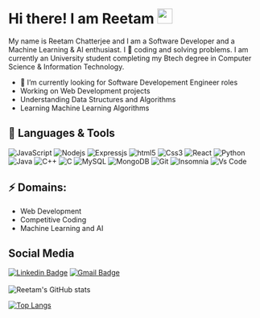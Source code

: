 # Hi there! I am Reetam <img src="https://raw.githubusercontent.com/MartinHeinz/MartinHeinz/master/wave.gif" width="30px">

My name is Reetam Chatterjee and I am a Software Developer and a Machine Learning & AI enthusiast. I :blue_heart: coding and solving problems. I am currently an University student completing my Btech degree in Computer Science & Information Technology.

- 🔭 I’m currently looking for Software Developement Engineer roles
- Working on Web Development projects
- Understanding Data Structures and Algorithms
- Learning Machine Learning Algorithms
<!-- 
<div align="center">
<a href="https://drive.google.com/file/d/1fjqYorUf26S3LvJJH1xQ5VLsvSDrsojw/view?usp=sharing"> <img src="https://media.giphy.com/media/Sqlj82Xy4eZKSU9iVM/giphy.gif" width="300px" height="300px" target="_blank"></a>
</div> -->

## 🔧 Languages & Tools
<!-- 
![](https://img.shields.io/badge/Editor-VSCode-informational?style=flat&logo=visual-studio-code&logoColor=blue&color=98c90f&labelColor=black)
![](https://img.shields.io/badge/Editor-Sublime%20Text-informational?style=flat&logo=sublime-text&logoColor=orange&color=98c90f&labelColor=black)
![](https://img.shields.io/badge/Code-Python-informational?style=flat&labelColor=black&logo=python&color=003366)
![](https://img.shields.io/badge/Code-Java-informational?style=flat&logo=java&logoColor=ff0800&color=003366&labelColor=black)
![](https://img.shields.io/badge/Code-Javascript-informational?style=flat&logo=javascript&logoColor=yellow&color=0892d0&labelColor=black) -->
  <p>
  <img alt="JavaScript" src="https://img.shields.io/badge/JavaScript-F7DF1E?style=flat-square&logo=javascript&logoColor=black" />
  <img alt="Nodejs" src="https://img.shields.io/badge/-Nodejs-43853d?style=flat-square&logo=Node.js&logoColor=white" />
 <img alt="Expressjs" src="https://img.shields.io/badge/Express.js-000000?style=flat-square&logo=express&logoColor=white" />
<img alt="html5" src="https://img.shields.io/badge/-HTML5-E34F26?style=flat-square&logo=html5&logoColor=white" />
  <img alt="Css3" src="https://img.shields.io/badge/CSS3-1572B6?style=flat-square&logo=css3&logoColor=white" />
 <img alt="React" src="https://img.shields.io/badge/-React-61DAFB?style=flat-square&logo=react&logoColor=black" />
 <img alt="Python" src="https://img.shields.io/badge/Python-14354C?style=flat-square&logo=python&logoColor=white" />
 <img alt="Java" src="https://img.shields.io/badge/Java-ED8B00?style=flat-square&logo=java&logoColor=white" />
 <img alt="C++" src="https://img.shields.io/badge/C%2B%2B-00599C?style=flat-square&logo=c%2B%2B&logoColor=white" />
 <img alt="C" src="https://img.shields.io/badge/C-00599C?style=flat-square&logo=c&logoColor=white" />
    <img alt="MySQL" src="https://img.shields.io/badge/-MySQL-4479A1?style=flat-square&logo=mysql&logoColor=white" />
    <img alt="MongoDB" src="https://img.shields.io/badge/-MongoDB-47A248?style=flat-square&logo=mongodb&logoColor=white" />

  <img alt="Git" src="https://img.shields.io/badge/Git-F05032?style=flat-square&logo=git&logoColor=white" />
 <img alt="Insomnia" src="https://img.shields.io/badge/Insomnia-5849be?style=flat-square&logo=Insomnia&logoColor=white" />

  <img alt="Vs Code" src="https://img.shields.io/badge/-Visual%20Studio%20Code-007ACC?style=flat-square&logo=Visual%20Studio%20Code&logoColor=white" />
 </p>
<!-- ![](https://img.shields.io/badge/Code-C-informational?style=flat&logo=c&logoColor=white&color=0892d0&labelColor=black)
![](https://img.shields.io/badge/-c++-black?style=flat&logo=c%2B%2B&style=social&color=618009&labelColor=black)
![](https://img.shields.io/badge/Shell-Bash-informational?style=flat&logo=gnu-bash&logoColor=white&color=2bbc8a&labelColor=black)
![](https://img.shields.io/badge/Database-MongoDB-informational?style=flat&logo=mongodb&logoColor=b4ee11&color=2bbc8a&labelColor=black)
![](https://img.shields.io/badge/Database-MySql-informational?style=flat&logo=mysql&logoColor=b4ee11&color=2bbc8a&labelColor=black) -->

## ⚡ Domains:

- Web Development
- Competitive Coding
- Machine Learning and AI

## Social Media

[![Linkedin Badge](https://img.shields.io/badge/-ReetamChatterjee-blue?style=flat-square&logo=Linkedin&logoColor=white&link=https://www.linkedin.com/in/reetam-chatterjee-227a23190/)](https://www.linkedin.com/in/reetam-chatterjee-227a23190/)
[![Gmail Badge](https://img.shields.io/badge/-ReetamChatterjee-d14836?style=flat-square&logo=Gmail&logoColor=white&link=mailto:reetamraj2@gmail.com)](mailto:reetamraj2@gmail.com)
<br></br>
![Reetam's GitHub stats](https://github-readme-stats.vercel.app/api?username=reetam101&show_icons=true&theme=dark)

[![Top Langs](https://github-readme-stats.vercel.app/api/top-langs/?username=reetam101&layout=compact&theme=dark&hide=jupyter%20notebook)](https://github.com/reetam101/github-readme-stats)
